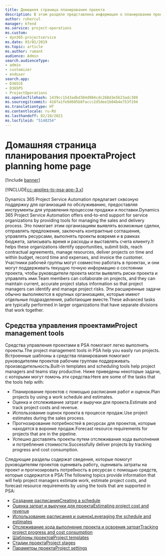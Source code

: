 ```yaml
---
title: Домашняя страница планирования проекта
description: В этом разделе представлена информация о планировании проекта.
author: ruhercul
manager: kfend
ms.service: project-operations
ms.custom:
- dyn365-projectservice
ms.date: 03/01/2019
ms.topic: article
ms.author: rumant
audience: Admin
search.audienceType:
- admin
- customizer
- enduser
search.app:
- D365CE
- D365PS
- ProjectOperations
ms.openlocfilehash: 1439cc1543adbd304d984cdc268d3e5623adc309
ms.sourcegitcommit: 418fa1fe9d605b8faccc2d5dee1b04b4e753f194
ms.translationtype: HT
ms.contentlocale: ru-RU
ms.lasthandoff: 02/10/2021
ms.locfileid: "5148254"
---
```

# <a name="project-planning-home-page"></a><span data-ttu-id="9a67b-103">Домашняя страница планирования проекта</span><span class="sxs-lookup"><span data-stu-id="9a67b-103">Project planning home page</span></span>

[!include [banner](../includes/psa-now-project-operations.md)]

[!INCLUDE[cc-applies-to-psa-app-3.x](../includes/cc-applies-to-psa-app-3x.md)]

<span data-ttu-id="9a67b-104">Dynamics 365 Project Service Automation предлагает сквозную поддержку для организаций по обслуживанию, предоставляя инструменты для управления процессом продажи и поставки.</span><span class="sxs-lookup"><span data-stu-id="9a67b-104">Dynamics 365 Project Service Automation offers end-to-end support for service organizations by providing tools for managing the sales and delivery process.</span></span> <span data-ttu-id="9a67b-105">Это помогает этим организациям выявлять возможные сделки, отправлять предложения, заключать контрактные соглашения, управлять ресурсами, выполнять проекты вовремя и в рамках бюджета, записывать время и расходы и выставлять счета клиенту.</span><span class="sxs-lookup"><span data-stu-id="9a67b-105">It helps these organizations identify opportunities, submit bids, reach contractual agreements, manage resources, deliver projects on time and within budget, record time and expenses, and invoice the customer.</span></span> <span data-ttu-id="9a67b-106">Участники рабочей группы могут совместно работать в проектах, и они могут поддерживать текущую точную информацию о состоянии проекта, чтобы руководители проекта могли выявлять риски проекта и управлять ими.</span><span class="sxs-lookup"><span data-stu-id="9a67b-106">Team members can collaborate on projects, and they can maintain current, accurate project status information so that project managers can identify and manage project risks.</span></span> <span data-ttu-id="9a67b-107">Эти расширенные задачи обычно выполняются в крупных организациях, которые имеют отдельные подразделения, работающие вместе.</span><span class="sxs-lookup"><span data-stu-id="9a67b-107">These advanced tasks are typically performed in larger organizations that have separate divisions that work together.</span></span>

## <a name="project-management-tools"></a><span data-ttu-id="9a67b-108">Средства управления проектами</span><span class="sxs-lookup"><span data-stu-id="9a67b-108">Project management tools</span></span>

<span data-ttu-id="9a67b-109">Средства управления проектами в PSA помогают легко выполнять проекты.</span><span class="sxs-lookup"><span data-stu-id="9a67b-109">The project management tools in PSA help you easily run projects.</span></span> <span data-ttu-id="9a67b-110">Встроенные шаблоны а средства планирования помогают руководителям проектов рабочим группам поддерживать производительность.</span><span class="sxs-lookup"><span data-stu-id="9a67b-110">Built-in templates and scheduling tools help project managers and teams stay productive.</span></span> <span data-ttu-id="9a67b-111">Ниже приведены некоторые задачи, с которыми могут помочь эти средства:</span><span class="sxs-lookup"><span data-stu-id="9a67b-111">Here are some of the tasks that the tools help with:</span></span>

- <span data-ttu-id="9a67b-112">Планирование проектов с помощью расписания работ и оценок.</span><span class="sxs-lookup"><span data-stu-id="9a67b-112">Plan projects by using a work schedule and estimates.</span></span>
- <span data-ttu-id="9a67b-113">Оценка и отслеживание затрат и выручки для проекта.</span><span class="sxs-lookup"><span data-stu-id="9a67b-113">Estimate and track project costs and revenue.</span></span>
- <span data-ttu-id="9a67b-114">Использование оценок проекта в процессе продаж.</span><span class="sxs-lookup"><span data-stu-id="9a67b-114">Use project estimates during the sales process.</span></span>
- <span data-ttu-id="9a67b-115">Прогнозирование потребностей в ресурсах для проектов, которые находятся в воронке продаж.</span><span class="sxs-lookup"><span data-stu-id="9a67b-115">Forecast resource requirements for projects that are in the pipeline.</span></span>
- <span data-ttu-id="9a67b-116">Успешно доставлять проекты путем отслеживания хода выполнения и потребления стоимости.</span><span class="sxs-lookup"><span data-stu-id="9a67b-116">Successfully deliver projects by tracking progress and cost consumption.</span></span>

<span data-ttu-id="9a67b-117">Следующие разделы содержат сведения, которые помогут руководителям проектов оценивать работу, оценивать затраты на проект и прогнозировать потребность в ресурсах с помощью средств, которые содержатся в PSA:</span><span class="sxs-lookup"><span data-stu-id="9a67b-117">The following topics provide information that will help project managers estimate work, estimate project costs, and forecast resource requirements by using the tools that are supported in PSA:</span></span>

- [<span data-ttu-id="9a67b-118">Создание расписания</span><span class="sxs-lookup"><span data-stu-id="9a67b-118">Creating a schedule</span></span>](project-creating.md)
- [<span data-ttu-id="9a67b-119">Оценка затрат и выручки для проекта</span><span class="sxs-lookup"><span data-stu-id="9a67b-119">Estimating project cost and revenue</span></span>](project-estimating.md)
- [<span data-ttu-id="9a67b-120">Использование расписания и оценок</span><span class="sxs-lookup"><span data-stu-id="9a67b-120">Leveraging the schedule and estimates</span></span>](project-leveraging.md)
- [<span data-ttu-id="9a67b-121">Отслеживание хода выполнение проекта и освоения затрат</span><span class="sxs-lookup"><span data-stu-id="9a67b-121">Tracking project progress and cost consumption</span></span>](project-tracking.md)
- [<span data-ttu-id="9a67b-122">Шаблоны проектов</span><span class="sxs-lookup"><span data-stu-id="9a67b-122">Project templates</span></span>](project-templates.md)
- [<span data-ttu-id="9a67b-123">Стадии проекта</span><span class="sxs-lookup"><span data-stu-id="9a67b-123">Project stages</span></span>](project-stages.md)
- [<span data-ttu-id="9a67b-124">Параметры проекта</span><span class="sxs-lookup"><span data-stu-id="9a67b-124">Project settings</span></span>](project-settings.md)
